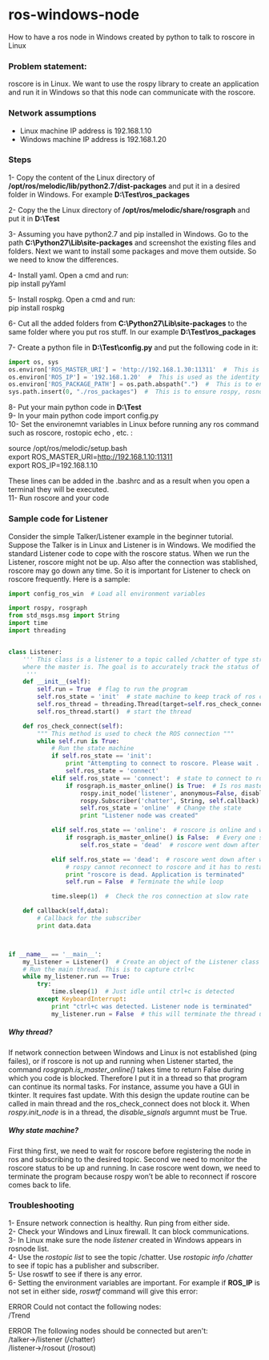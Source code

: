 # ros-windows-node
How to have a ros node in Windows created by python to talk to roscore in Linux

### Problem statement:  
roscore is in Linux. We want to use the rospy library to create an application and run it in Windows so that this node can communicate with the roscore.

### Network assumptions  
- Linux machine IP address is 192.168.1.10  
- Windows machine IP address is 192.168.1.20  

### Steps  
1- Copy the content of the Linux directory of **/opt/ros/melodic/lib/python2.7/dist-packages** and put it in a desired folder in Windows. For example **D:\Test\ros_packages**

2- Copy the the Linux directory of **/opt/ros/melodic/share/rosgraph** and put it in **D:\Test**  

3- Assuming you have python2.7 and pip installed in Windows. Go to the path **C:\Python27\Lib\site-packages** and screenshot the existing files and folders. Next we want to install some packages and move them outside. So we need to know the differences.

4- Install yaml. Open a cmd and run:  
pip install pyYaml

5- Install rospkg.  Open a cmd and run:  
pip install rospkg

6- Cut all the added folders from **C:\Python27\Lib\site-packages** to the same folder where you put ros stuff. In our example **D:\Test\ros_packages**

7- Create a python file in **D:\Test\config.py** and put the following code in it:
```python
import os, sys  
os.environ['ROS_MASTER_URI'] = 'http://192.168.1.30:11311'  #  This is to find ros master
os.environ['ROS_IP'] = '192.168.1.20'  #  This is used as the identity of the node in the ros network
os.environ['ROS_PACKAGE_PATH'] = os.path.abspath(".")  #  This is to ensure rosgraph is found
sys.path.insert(0, "./ros_packages")  #  This is to ensure rospy, rosnode , etc packages are found
```
  
8- Put your main python code in  **D:\Test**   
9- In your main python code import config.py   
10- Set the environemnt variables in Linux before running any ros command such as roscore, rostopic echo , etc. :

source /opt/ros/melodic/setup.bash   
export ROS_MASTER_URI=http://192.168.1.10:11311   
export ROS_IP=192.168.1.10   

These lines can be added in the .bashrc and as a result when you open a terminal they will be executed.  
11- Run roscore and your code  

### Sample code for Listener
Consider the simple Talker/Listener example in the beginner tutorial. Suppose the Talker is in Linux and Listener is in Windows. We modified the standard Listener code to cope with the roscore status. When we run the Listener, roscore might not be up. Also after the connection was stablished, roscore may go down any time. So it is important for Listener to check on roscore frequently. Here is a sample:
```python
import config_ros_win  # Load all environment variables

import rospy, rosgraph
from std_msgs.msg import String
import time
import threading


class Listener:
    ''' This class is a listener to a topic called /chatter of type string published by talker node from Linux
    where the master is. The goal is to accurately track the status of the roscore and respond appropriately.
     '''
    def __init__(self):
        self.run = True  # flag to run the program
        self.ros_state = 'init'  # state machine to keep track of ros connection
        self.ros_thread = threading.Thread(target=self.ros_check_connect, args=())  # thread to check ROS  
        self.ros_thread.start()  # start the thread

    def ros_check_connect(self):
        """ This method is used to check the ROS connection """
        while self.run is True:
            # Run the state machine
            if self.ros_state == 'init':
                print "Attempting to connect to roscore. Please wait ... "
                self.ros_state = 'connect'
            elif self.ros_state == 'connect':  # state to connect to ros master 
                if rosgraph.is_master_online() is True:  # Is ros master up and running?
                    rospy.init_node('listener', anonymous=False, disable_signals=True)  # Start the node
                    rospy.Subscriber('chatter', String, self.callback)  # subscribe to a topic called /chatter
                    self.ros_state = 'online'  # Change the state
                    print "Listener node was created"

            elif self.ros_state == 'online':  # roscore is online and we are connected to it
                if rosgraph.is_master_online() is False:  # Every one second check the ros master
                    self.ros_state = 'dead'  # roscore went down after initial connection 

            elif self.ros_state == 'dead':  # roscore went down after we connected to it.   
                # rospy cannot reconnect to roscore and it has to restart  
                print "roscore is dead. Application is terminated"
                self.run = False  # Terminate the while loop

            time.sleep(1)  #  Check the ros connection at slow rate

    def callback(self,data):
        # Callback for the subscriber
        print data.data



if __name__ == '__main__':
    my_listener = Listener()  # Create an object of the Listener class
    # Run the main thread. This is to capture ctrl+c
    while my_listener.run == True:
        try:
            time.sleep(1)  # Just idle until ctrl+c is detected
        except KeyboardInterrupt:
            print "ctrl+c was detected. Listener node is terminated"
            my_listener.run = False  # this will terminate the thread used for ros checking

```
##### Why thread?
If network connection between Windows and Linux is not established (ping failes), or if roscore is not up and running when Listener started, the command *rosgraph.is_master_online()* takes time to return False during which you code is blocked. Therefore I put it in a thread so that program can continue its normal tasks. For instance, assume you have a GUI in tkinter. It requires fast update. With this design the update routine can be called in main thread and the ros_check_connect does not block it. When *rospy.init_node* is in a thread, the *disable_signals* argumnt must be True.
##### Why state machine?
First thing first, we need to wait for roscore before registering the node in ros and subscribing to the desired topic. Second we need to monitor the roscore status to be up and running. In case roscore went down, we need to terminate the program because rospy won’t be able to reconnect if roscore comes back to life.  

### Troubleshooting
1- Ensure network connection is healthy. Run ping from either side.  
2- Check your Windows and Linux firewall. It can block communications.  
3- In Linux make sure the node *listener* created in Windows appears in rosnode list.  
4- Use the *rostopic list* to see the topic /chatter. Use *rostopic info /chatter* to see if topic has a publisher and subscriber.  
5- Use roswtf to see if there is any error.    
6- Setting the environment variables are important. For example if **ROS_IP** is not set in either side, *roswtf* command will give this error:

ERROR Could not contact the following nodes:  
 /Trend  

ERROR The following nodes should be connected but aren't:  
  /talker->/listener (/chatter)  
  /listener->/rosout (/rosout)  




